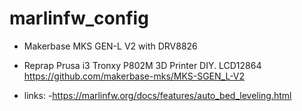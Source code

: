 # marlinfw_config


- Makerbase MKS GEN-L V2 
	with DRV8826
- Reprap Prusa i3 Tronxy P802M 3D Printer DIY.
	 LCD12864
	https://github.com/makerbase-mks/MKS-SGEN_L-V2


- links:
	-https://marlinfw.org/docs/features/auto_bed_leveling.html
